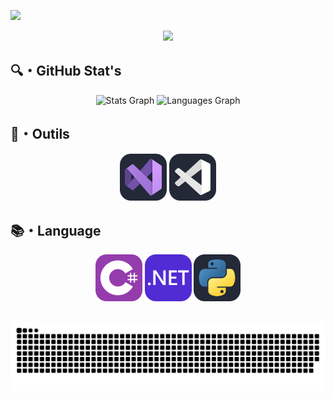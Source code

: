 ![](https://komarev.com/ghpvc/?username=shape581&color=001f42)

<div align="center">
  <a href="https://git.io/typing-svg">
    <img src="https://readme-typing-svg.herokuapp.com/?lines=Salut+!;Développeur+CSharp&center=true&size=40&color=001f42" height="35">
  </a>
</div>

## 🔍・GitHub Stat's

<div align="center">
  <img src="https://github-readme-stats.vercel.app/api?username=shape581&show_icons=true&theme=transparent&hide_border=true" height="150" alt="Stats Graph">
  <img src="https://github-readme-stats.vercel.app/api/top-langs?username=shape581&locale=fr&hide_title=false&layout=compact&card_width=320&langs_count=5&theme=transparent&hide_border=true" height="150" alt="Languages Graph">
</div>

## 🔧・Outils

<p align="center">
  <code><img title="Visual Studio" height="75" src="https://github.com/tandpfun/skill-icons/blob/main/icons/VisualStudio-Dark.svg"></code>
  <code><img title="Visual Studio" height="75" src="https://github.com/tandpfun/skill-icons/blob/main/icons/VSCode-Dark.svg"></code>
</p>

## 📚・Language

<p align="center">
  <code><img title="CSharp" height="75" src="https://github.com/tandpfun/skill-icons/blob/main/icons/CS.svg"></code>
  <code><img title=".NET" height="75" src="https://github.com/tandpfun/skill-icons/blob/main/icons/DotNet.svg"></code>
  <code><img title="Python" height="75" src="https://github.com/tandpfun/skill-icons/blob/main/icons/Python-Dark.svg"></code>
</p>

##

<picture>
  <source media="(prefers-color-scheme: dark)" srcset="https://raw.githubusercontent.com/platane/platane/output/github-contribution-grid-snake-dark.svg">
  <source media="(prefers-color-scheme: light)" srcset="https://raw.githubusercontent.com/platane/platane/output/github-contribution-grid-snake.svg">
  <img alt="github contribution grid snake animation" src="https://raw.githubusercontent.com/platane/platane/output/github-contribution-grid-snake.svg">
</picture>
